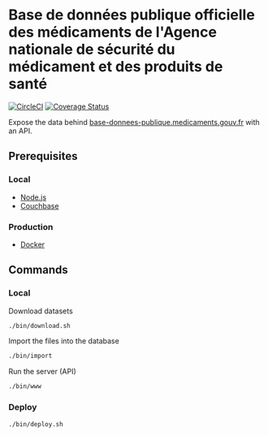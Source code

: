 # Base de données publique officielle des médicaments de l'Agence nationale de sécurité du médicament et des produits de santé

[![CircleCI](https://circleci.com/gh/sgmap/api-medicaments/tree/master.svg?style=svg)](https://circleci.com/gh/sgmap/api-medicaments/tree/master)
[![Coverage Status](https://coveralls.io/repos/github/sgmap/api-medicaments/badge.svg?branch=ci)](https://coveralls.io/github/sgmap/api-medicaments?branch=master)

Expose the data behind [base-donnees-publique.medicaments.gouv.fr] with an API.

## Prerequisites

### Local

* [Node.js](http://nodejs.org)
* [Couchbase](www.couchbase.com)

### Production

* [Docker](https://www.docker.com/)

## Commands

### Local

Download datasets

```bash
./bin/download.sh
```

Import the files into the database

```bash
./bin/import
```

Run the server (API)

```bash
./bin/www
```

### Deploy

```bash
./bin/deploy.sh
```

[base-donnees-publique.medicaments.gouv.fr]: http://base-donnees-publique.medicaments.gouv.fr/
